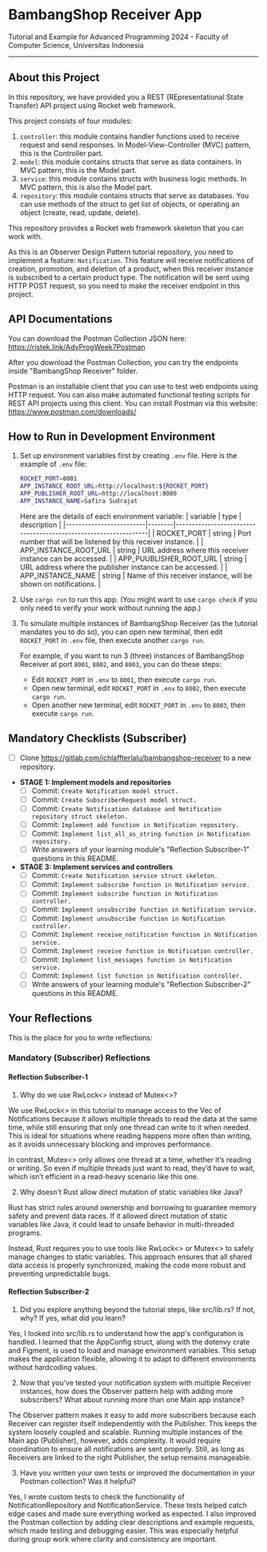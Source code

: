 # BambangShop Receiver App
Tutorial and Example for Advanced Programming 2024 - Faculty of Computer Science, Universitas Indonesia

---

## About this Project
In this repository, we have provided you a REST (REpresentational State Transfer) API project using Rocket web framework.

This project consists of four modules:
1.  `controller`: this module contains handler functions used to receive request and send responses.
    In Model-View-Controller (MVC) pattern, this is the Controller part.
2.  `model`: this module contains structs that serve as data containers.
    In MVC pattern, this is the Model part.
3.  `service`: this module contains structs with business logic methods.
    In MVC pattern, this is also the Model part.
4.  `repository`: this module contains structs that serve as databases.
    You can use methods of the struct to get list of objects, or operating an object (create, read, update, delete).

This repository provides a Rocket web framework skeleton that you can work with.

As this is an Observer Design Pattern tutorial repository, you need to implement a feature: `Notification`.
This feature will receive notifications of creation, promotion, and deletion of a product, when this receiver instance is subscribed to a certain product type.
The notification will be sent using HTTP POST request, so you need to make the receiver endpoint in this project.

## API Documentations

You can download the Postman Collection JSON here: https://ristek.link/AdvProgWeek7Postman

After you download the Postman Collection, you can try the endpoints inside "BambangShop Receiver" folder.

Postman is an installable client that you can use to test web endpoints using HTTP request.
You can also make automated functional testing scripts for REST API projects using this client.
You can install Postman via this website: https://www.postman.com/downloads/

## How to Run in Development Environment
1.  Set up environment variables first by creating `.env` file.
    Here is the example of `.env` file:
    ```bash
    ROCKET_PORT=8001
    APP_INSTANCE_ROOT_URL=http://localhost:${ROCKET_PORT}
    APP_PUBLISHER_ROOT_URL=http://localhost:8000
    APP_INSTANCE_NAME=Safira Sudrajat
    ```
    Here are the details of each environment variable:
    | variable                | type   | description                                                     |
    |-------------------------|--------|-----------------------------------------------------------------|
    | ROCKET_PORT             | string | Port number that will be listened by this receiver instance.    |
    | APP_INSTANCE_ROOT_URL   | string | URL address where this receiver instance can be accessed.       |
    | APP_PUUBLISHER_ROOT_URL | string | URL address where the publisher instance can be accessed.       |
    | APP_INSTANCE_NAME       | string | Name of this receiver instance, will be shown on notifications. |
2.  Use `cargo run` to run this app.
    (You might want to use `cargo check` if you only need to verify your work without running the app.)
3.  To simulate multiple instances of BambangShop Receiver (as the tutorial mandates you to do so),
    you can open new terminal, then edit `ROCKET_PORT` in `.env` file, then execute another `cargo run`.

    For example, if you want to run 3 (three) instances of BambangShop Receiver at port `8001`, `8002`, and `8003`, you can do these steps:
    -   Edit `ROCKET_PORT` in `.env` to `8001`, then execute `cargo run`.
    -   Open new terminal, edit `ROCKET_PORT` in `.env` to `8002`, then execute `cargo run`.
    -   Open another new terminal, edit `ROCKET_PORT` in `.env` to `8003`, then execute `cargo run`.

## Mandatory Checklists (Subscriber)
-   [ ] Clone https://gitlab.com/ichlaffterlalu/bambangshop-receiver to a new repository.
-   **STAGE 1: Implement models and repositories**
    -   [ ] Commit: `Create Notification model struct.`
    -   [ ] Commit: `Create SubscriberRequest model struct.`
    -   [ ] Commit: `Create Notification database and Notification repository struct skeleton.`
    -   [ ] Commit: `Implement add function in Notification repository.`
    -   [ ] Commit: `Implement list_all_as_string function in Notification repository.`
    -   [ ] Write answers of your learning module's "Reflection Subscriber-1" questions in this README.
-   **STAGE 3: Implement services and controllers**
    -   [ ] Commit: `Create Notification service struct skeleton.`
    -   [ ] Commit: `Implement subscribe function in Notification service.`
    -   [ ] Commit: `Implement subscribe function in Notification controller.`
    -   [ ] Commit: `Implement unsubscribe function in Notification service.`
    -   [ ] Commit: `Implement unsubscribe function in Notification controller.`
    -   [ ] Commit: `Implement receive_notification function in Notification service.`
    -   [ ] Commit: `Implement receive function in Notification controller.`
    -   [ ] Commit: `Implement list_messages function in Notification service.`
    -   [ ] Commit: `Implement list function in Notification controller.`
    -   [ ] Write answers of your learning module's "Reflection Subscriber-2" questions in this README.

## Your Reflections
This is the place for you to write reflections:

### Mandatory (Subscriber) Reflections

#### Reflection Subscriber-1

1. Why do we use RwLock<> instead of Mutex<>?

We use RwLock<> in this tutorial to manage access to the Vec of Notifications because it allows multiple threads to read the data at the same time, while still ensuring that only one thread can write to it when needed. This is ideal for situations where reading happens more often than writing, as it avoids unnecessary blocking and improves performance.

In contrast, Mutex<> only allows one thread at a time, whether it’s reading or writing. So even if multiple threads just want to read, they’d have to wait, which isn’t efficient in a read-heavy scenario like this one.

2. Why doesn't Rust allow direct mutation of static variables like Java?

Rust has strict rules around ownership and borrowing to guarantee memory safety and prevent data races. If it allowed direct mutation of static variables like Java, it could lead to unsafe behavior in multi-threaded programs.

Instead, Rust requires you to use tools like RwLock<> or Mutex<> to safely manage changes to static variables. This approach ensures that all shared data access is properly synchronized, making the code more robust and preventing unpredictable bugs.


#### Reflection Subscriber-2

1. Did you explore anything beyond the tutorial steps, like src/lib.rs? If not, why? If yes, what did you learn?

Yes, I looked into src/lib.rs to understand how the app's configuration is handled. I learned that the AppConfig struct, along with the dotenvy crate and Figment, is used to load and manage environment variables. This setup makes the application flexible, allowing it to adapt to different environments without hardcoding values.

2. Now that you've tested your notification system with multiple Receiver instances, how does the Observer pattern help with adding more subscribers? What about running more than one Main app instance?

The Observer pattern makes it easy to add more subscribers because each Receiver can register itself independently with the Publisher. This keeps the system loosely coupled and scalable. Running multiple instances of the Main app (Publisher), however, adds complexity. It would require coordination to ensure all notifications are sent properly. Still, as long as Receivers are linked to the right Publisher, the setup remains manageable.

3. Have you written your own tests or improved the documentation in your Postman collection? Was it helpful?

Yes, I wrote custom tests to check the functionality of NotificationRepository and NotificationService. These tests helped catch edge cases and made sure everything worked as expected. I also improved the Postman collection by adding clear descriptions and example requests, which made testing and debugging easier. This was especially helpful during group work where clarity and consistency are important.

